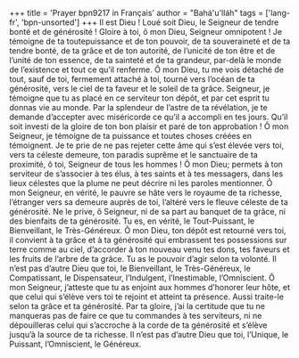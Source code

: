 +++
title = 'Prayer bpn9217 in Français'
author = "Bahá'u'lláh"
tags = ['lang-fr', 'bpn-unsorted']
+++
Il est Dieu ! Loué soit Dieu, le Seigneur de tendre bonté et de générosité ! Gloire à toi, ô mon Dieu, Seigneur omnipotent ! Je témoigne de ta toutepuissance et de ton pouvoir, de ta souveraineté et de ta tendre bonté, de ta grâce et de ton autorité, de l’unicité de ton être et de l’unité de ton essence, de ta sainteté et de ta grandeur, par-delà le monde de l’existence et tout ce qu’il renferme.
Ô mon Dieu, tu me vois détaché de tout, sauf de toi, fermement attaché à toi, tourné vers l’océan de ta générosité, vers le ciel de ta faveur et le soleil de ta grâce.
Seigneur, je témoigne que tu as placé en ce serviteur ton dépôt, et par cet esprit tu donnas vie au monde. Par la splendeur de l’astre de ta révélation, je te demande d’accepter avec miséricorde ce qu’il a accompli en tes jours. Qu’il soit investi de la gloire de ton bon plaisir et paré de ton approbation !
Ô mon Seigneur, je témoigne de ta puissance et toutes choses créées en témoignent. Je te prie de ne pas rejeter cette âme qui s’est élevée vers toi, vers ta céleste demeure, ton paradis suprême et le sanctuaire de ta proximité, ô toi, Seigneur de tous les hommes !
Ô mon Dieu; permets à ton serviteur de s’associer à tes élus, à tes saints et à tes messagers, dans les lieux célestes que la plume ne peut décrire ni les paroles mentionner.
Ô mon Seigneur, en vérité, le pauvre se hâte vers le royaume de ta richesse, l’étranger vers sa demeure auprès de toi, l’altéré vers le fleuve céleste de ta générosité. Ne le prive, ô Seigneur, ni de sa part au banquet de ta grâce, ni des bienfaits de ta générosité. Tu es, en vérité, le Tout-Puissant, le Bienveillant, le Très-Généreux.
Ô mon Dieu, ton dépôt est retourné vers toi, il convient à ta grâce et à ta générosité qui embrassent tes possessions sur terre comme au ciel, d’accorder à ton nouveau venu tes dons, tes faveurs et les fruits de l’arbre de ta grâce. Tu as le pouvoir d’agir selon ta volonté. Il n’est pas d’autre Dieu que toi, le Bienveillant, le Très-Généreux, le Compatissant, le Dispensateur, l’Indulgent, l’Inestimable, l’Omniscient.
Ô mon Seigneur, j’atteste que tu as enjoint aux hommes d’honorer leur hôte, et que celui qui s’élève vers toi te rejoint et atteint ta présence. Aussi traite-le selon ta grâce et ta générosité. Par ta gloire, j’ai la certitude que tu ne manqueras pas de faire ce que tu commandes à tes serviteurs, ni ne dépouilleras celui qui s’accroche à la corde de ta générosité et s’élève jusqu’à la source de ta richesse.
Il n’est pas d’autre Dieu que toi, l’Unique, le Puissant, l’Omniscient, le Généreux.
